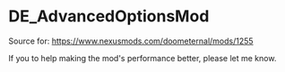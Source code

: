 # DE_AdvancedOptionsMod


Source for: https://www.nexusmods.com/doometernal/mods/1255

If you to help making the mod's performance better, please let me know.